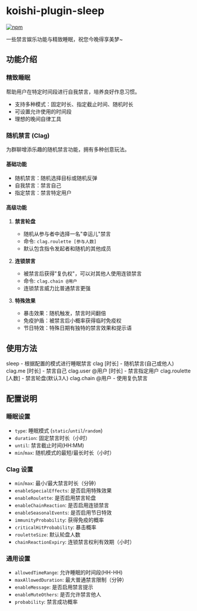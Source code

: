 # koishi-plugin-sleep

[![npm](https://img.shields.io/npm/v/koishi-plugin-sleep?style=flat-square)](https://www.npmjs.com/package/koishi-plugin-sleep)

一些禁言娱乐功能与精致睡眠，祝您今晚得享美梦~

## 功能介绍

### 精致睡眠

帮助用户在特定时间段进行自我禁言，培养良好作息习惯。

- 支持多种模式：固定时长、指定截止时间、随机时长
- 可设置允许使用的时间段
- 理想的晚间自律工具

### 随机禁言 (Clag)

为群聊增添乐趣的随机禁言功能，拥有多种创意玩法。

#### 基础功能

- 随机禁言：随机选择目标或随机反弹
- 自我禁言：禁言自己
- 指定禁言：禁言特定用户

#### 高级功能

1. **禁言轮盘**
   - 随机从参与者中选择一名"幸运儿"禁言
   - 命令: `clag.roulette [参与人数]`
   - 默认包含指令发起者和随机的其他成员

2. **连锁禁言**
   - 被禁言后获得"复仇权"，可以对其他人使用连锁禁言
   - 命令: `clag.chain @用户`
   - 连锁禁言威力比普通禁言更强

3. **特殊效果**
   - 暴击效果：随机触发，禁言时间翻倍
   - 免疫护盾：被禁言后小概率获得临时免疫权
   - 节日特效：特殊日期有独特的禁言效果和提示语

## 使用方法

sleep - 根据配置的模式进行睡眠禁言
clag [时长] - 随机禁言(自己或他人)
clag.me [时长] - 禁言自己
clag.user @用户 [时长] - 禁言指定用户
clag.roulette [人数] - 禁言轮盘(默认3人)
clag.chain @用户 - 使用复仇禁言

## 配置说明

### 睡眠设置

- `type`: 睡眠模式 (`static`/`until`/`random`)
- `duration`: 固定禁言时长（小时）
- `until`: 禁言截止时间(HH:MM)
- `min`/`max`: 随机模式的最短/最长时长（小时）

### Clag 设置

- `min`/`max`: 最小/最大禁言时长（分钟）
- `enableSpecialEffects`: 是否启用特殊效果
- `enableRoulette`: 是否启用禁言轮盘
- `enableChainReaction`: 是否启用连锁禁言
- `enableSeasonalEvents`: 是否启用节日特效
- `immunityProbability`: 获得免疫的概率
- `criticalHitProbability`: 暴击概率
- `rouletteSize`: 默认轮盘人数
- `chainReactionExpiry`: 连锁禁言权利有效期（小时）

### 通用设置

- `allowedTimeRange`: 允许睡眠的时间段(HH-HH)
- `maxAllowedDuration`: 最大普通禁言限制（分钟）
- `enableMessage`: 是否启用禁言提示
- `enableMuteOthers`: 是否允许禁言他人
- `probability`: 禁言成功概率
